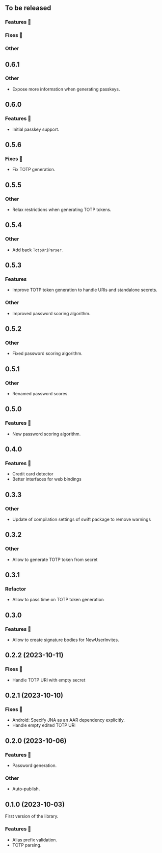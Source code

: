 ## To be released

### Features :tada:

### Fixes :bug:

### Other

## 0.6.1

### Other

- Expose more information when generating passkeys.

## 0.6.0

### Features :tada:

- Initial passkey support.

## 0.5.6

### Fixes :bug:

- Fix TOTP generation.

## 0.5.5

### Other

- Relax restrictions when generating TOTP tokens.

## 0.5.4

### Other

- Add back `TotpUriParser`.

## 0.5.3

### Features

- Improve TOTP token generation to handle URIs and standalone secrets.

### Other

- Improved password scoring algorithm.

## 0.5.2

### Other

- Fixed password scoring algorithm.

## 0.5.1

### Other

- Renamed password scores.

## 0.5.0

### Features :tada:

- New password scoring algorithm.

## 0.4.0

### Features :tada:

- Credit card detector
- Better interfaces for web bindings

## 0.3.3

### Other

- Update of compilation settings of swift package to remove warnings

## 0.3.2

### Other

- Allow to generate TOTP token from secret

## 0.3.1

### Refactor

- Allow to pass time on TOTP token generation

## 0.3.0

### Features :tada:

- Allow to create signature bodies for NewUserInvites. 

## 0.2.2 (2023-10-11)

### Fixes :bug:

- Handle TOTP URI with empty secret

## 0.2.1 (2023-10-10)

### Fixes :bug:

- Android: Specify JNA as an AAR dependency explicitly.
- Handle empty edited TOTP URI

## 0.2.0 (2023-10-06)

### Features :tada:

- Password generation.

### Other

- Auto-publish.

## 0.1.0 (2023-10-03)

First version of the library.

### Features :tada:

- Alias prefix validation.
- TOTP parsing.
